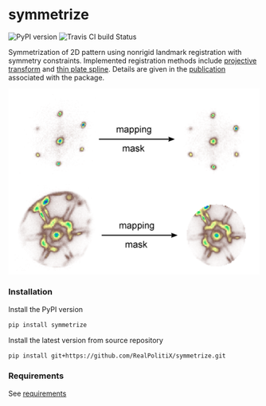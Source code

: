 symmetrize
==========

![PyPI version](https://img.shields.io/pypi/v/symmetrize.svg) ![Travis CI build Status](https://www.travis-ci.org/RealPolitiX/symmetrize.svg)



Symmetrization of 2D pattern using nonrigid landmark registration with symmetry constraints. Implemented registration methods include [projective transform](https://en.wikipedia.org/wiki/Homography) and [thin plate spline](https://en.wikipedia.org/wiki/Thin_plate_spline). Details are given in the [publication](https://arxiv.org/abs/1901.00312) associated with the package.

![Banner](https://github.com/RealPolitiX/symmetrize/blob/master/resources/RepoFig.png)


### Installation

Install the PyPI version

```bash
pip install symmetrize
```

Install the latest version from source repository

```bash
pip install git+https://github.com/RealPolitiX/symmetrize.git
```


### Requirements

See [requirements](https://github.com/RealPolitiX/symmetrize/blob/master/requirements.txt)
